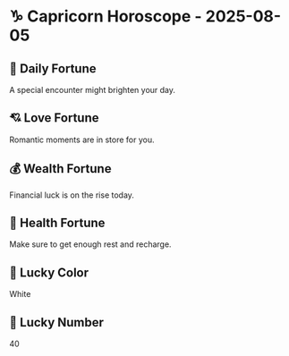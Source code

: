# ♑ Capricorn Horoscope - 2025-08-05

## 🎯 Daily Fortune

A special encounter might brighten your day.

## 💘 Love Fortune

Romantic moments are in store for you.

## 💰 Wealth Fortune

Financial luck is on the rise today.

## 🌱 Health Fortune

Make sure to get enough rest and recharge.

## 🎨 Lucky Color

White

## 🔢 Lucky Number

40
